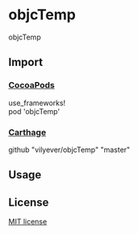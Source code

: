# objcTemp
objcTemp

## Import
### [CocoaPods](http://cocoapods.org)
use_frameworks!
</br>
pod 'objcTemp'

### [Carthage](https://github.com/Carthage/Carthage)
github "vilyever/objcTemp" "master"

## Usage

## License

[MIT license](LICENSE)

